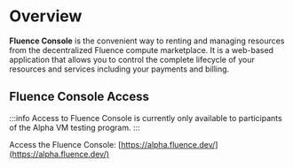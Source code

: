 # Overview

**Fluence Console** is the convenient way to renting and managing  resources from the decentralized Fluence compute marketplace. It is a web-based application that allows you to control the complete lifecycle of your resources and services including your payments and billing.

## Fluence Console Access

:::info
Access to Fluence Console is currently only available to participants of the Alpha VM testing program.
:::

Access the Fluence Console: [https://alpha.fluence.dev/](https://alpha.fluence.dev/)
